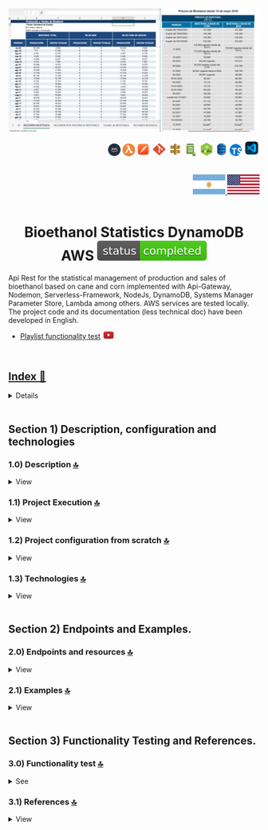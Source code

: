 ![Index app](./doc/datos/bioetanolTablas.png)

<div align="right">
  <img width="25" height="25" src="./doc/assets/icons/devops/png/aws.png" />
  <img width="25" height="25" src="./doc/assets/icons/aws/png/lambda.png" />
    <img width="27" height="27" src="./doc/assets/icons/devops/png/postman.png" />
  <img width="29" height="27" src="./doc/assets/icons/devops/png/git.png" />
  <img width="28" height="27" src="./doc/assets/icons/aws/png/api-gateway.png" />
  <img width="27" height="25" src="./doc/assets/icons/aws/png/parameter-store.png" />
  <img width="27" height="27" src="./doc/assets/icons/backend/javascript-typescript/png/nodejs.png" />
  <img width="25" height="27" src="./doc/assets/icons/aws/png/dynamo.png" />
     <img width="24" height="24" src="./doc/assets/icons/backend/javascript-typescript/png/typescript.png" />
  <img width="32" height="32" src="./doc/assets/icons/devops/png/vsc.png" />


</div> 

<br>

<br>

<div align="right"> 
  <a href="https://github.com/andresWeitzel/Api_Bioetanol_Estadisticas_DynamoDB_AWS/blob/master/translation/README.es.md">
    <img src="./doc/assets/translation/arg-flag.jpg" width="65" height="40" />
  </a> 
  <a href="https://github.com/andresWeitzel/Api_Bioetanol_Estadisticas_DynamoDB_AWS/blob/master/README.md">
    <img src="./doc/assets/translation/eeuu-flag.jpg" width="65" height="40" />
  </a> 
</div>


<br>

<div align="center">

# Bioethanol Statistics DynamoDB AWS ![(status-completed)](./doc/assets/icons/badges/status-completed.svg)

</div>

Api Rest for the statistical management of production and sales of bioethanol based on cane and corn implemented with Api-Gateway, Nodemon, Serverless-Framework, NodeJs, DynamoDB, Systems Manager Parameter Store, Lambda among others. AWS services are tested locally. The project code and its documentation (less technical doc) have been developed in English.


*   [Playlist functionality test](https://www.youtube.com/playlist?list=PLCl11UFjHurDt4nwIAFwH0FTX5hvPl5re) <a href="https://www.youtube.com/playlist?list=PLCl11UFjHurDt4nwIAFwH0FTX5hvPl5re" target="_blank"> <img src="./doc/assets/social-networks/yt.png" width="5%" height="5%" />

<br>

## Index 📜

<details>
  <summary> View </summary>

  <br>

### Section 1) Description, configuration and technologies

*   [1.0) Project Description.](#10-description-)
*   [1.1) Project Execution.](#11-project-execution-)
*   [1.2) Project configuration from scratch](#12-project-configuration-from-scratch-)
*   [1.3) Technologies.](#13-technologies-)

### Section 2) Endpoints and Examples

*   [2.0) EndPoints and resources.](#20-endpoints-and-resources-)
*   [2.1) Examples.](#21-examples-)

### Section 3) Functionality Testing and References

*   [3.0) Functionality test.](#30-functionality-test-)
*   [3.1) References.](#31-references-)

<br>

</details>

<br>

## Section 1) Description, configuration and technologies

### 1.0) Description [🔝](#index-)

<details>
   <summary>View</summary>

  <br>

Api Rest for the statistical management of the production and marketing of bioethanol based on cane and corn. For its main architecture, all dynamo operations are covered through modularized helpers, endpoints through controllers, enumerations are used, etc. All necessary CRUD operations are also applied, as well as validations of credentials, tokens, headers, body, etc. for each endpoint of each table. The dynamodb tables involved are bioethanolPrices, bioethanolTotal, and bioethanolTypes.
`Important`: There are security alerts from dependabot that were closed as they point to the "serverless-dynamodb-local" plugin. Do not apply security patches to that plugin, as version `^1.0.2` has problems creating tables and running the dynamo service. It is recommended to keep the latest stable version `^0.2.40` with the security alerts generated.

<br>

</details>

### 1.1) Project Execution [🔝](#index-)

<details>
   <summary>View</summary>

*   We create a work environment through some IDE, we may or may not create a root folder for the project, we position ourselves on it

```git
cd 'projectRootName'
```

*   Once a work environment has been created, we clone the project

```git
git clone https://github.com/andresWeitzel/Api_Bioetanol_Estadisticas_DynamoDB_AWS
```

*   We position ourselves on the project

```git
cd 'projectName'
```

*   We install the latest LTS version of [Nodejs(v18)](https://nodejs.org/en/download)
*   We install the Serverless Framework globally if we haven't already. I recommend version 3 so we don't need credentials. You can use the latest version 4 without any problems (it's paid).

```git
npm install -g serverless@3
```

*   We verify the version of Serverless installed

```git
sls -v
```

*   We install all the necessary packages

```git
npm i
```

*   `Important`: There are security alerts from dependabot that were closed as they point to the "serverless-dynamodb-local" plugin. Do not apply security patches to that plugin, as version `^1.0.2` has problems creating tables and running the dynamo service. It is recommended to keep the latest stable version `^0.2.40` with the security alerts generated.
*   For simplification purposes, the file for ssm variables (serverless\_ssm.yml) is included. It is recommended not to include or change credentials, token, etc.
*   The following script configured in the project's package.json is responsible for
    *   Lift serverless-offline ("serverless-offline")
    *   run serverless-offline ("start")
    *   run nodemon and serverless ("start:dev")
    *   format all js and ts files with prettier ("format-prettier")
    *   format all .md files with remark ("format-remark")
    *   etc.
    ```git
         "serverless-offline": "sls offline start",
         "start": "npm run serverless-offline",
         "start:dev": "nodemon -e js,ts,yml,json --exec \"sls offline start\"",
         "format-prettier": "prettier --write \"{src,test}/**/*.{js,ts}\"",
         "check": "remark . --quiet --frail",
         "format-remark": "remark . --quiet --frail --output",
         "format-md": "remark . --output"
    ```
    *   We run the app from terminal.
    ```git
    npm run start
    ```
    *   We run the app with nodemon to auto detect changes from the server.

```git
npm run start:dev
```

*   `Important`: It is possible that there are other previous steps that have not been included due to synchronization between docs in relation to development. Please open a conversation thread within the 'Issues' section of the project.

<br>

</details>

### 1.2) Project configuration from scratch [🔝](#index-)

<details>
<summary>View</summary>

<br>

*   We create a work environment through some IDE, we may or may not create a root folder for the project, we position ourselves on it

```git
cd 'projectRootName'
```

*   Once a work environment has been created, we clone the project

```git
git clone https://github.com/andresWeitzel/Api_Bioetanol_Estadisticas_DynamoDB_AWS
```

*   We position ourselves on the project

```git
cd 'projectName'
```

*   We install the latest LTS version of [Nodejs(v18)](https://nodejs.org/en/download)
*   We install the Serverless Framework globally if we have not already done so

```git
npm install -g serverless
```

*   We verify the version of Serverless installed

```git
sls -v
```

*   We initialize a serverles template

```git
serverless create --template aws-nodejs
```

*   We initialize an npm project

```git
npm init -y
```

*   We install serverless offline

```git
npm i serverless-offline --save-dev
```

*   We add the plugin inside the serverless.yml

```yml
plugins:
   - serverless-offline
```

*   We install serverless ssm

```git
npm i serverless-offline-ssm --save-dev
```

*   We add the plugin inside the serverless.yml

```yml
plugins:
   - serverless-offlline-ssm
```

*   We install the plugin to use dynamodb locally (Not the dynamoDB service, this is configured in the files within .dynamodb).
*   `Important`: There are security alerts from dependabot that were closed as they point to the "serverless-dynamodb-local" plugin. Do not apply security patches to that plugin, as version `^1.0.2` has problems creating tables and running the dynamo service. It is recommended to keep the latest stable version `^0.2.40` with the security alerts generated.

```git
npm install serverless-dynamodb-local --save-dev
```

*   We add the plugin inside the serverless.yml

```yml
plugins:
   - serverless-dynamodb-local
```

*   We install the dynamodb client sdk for the necessary db operations

```git
npm install @aws-sdk/client-dynamodb
```

*   We install the dynamodb sdk lib for the necessary db operations

```git
npm i @aws-sdk/lib-dynamodb
```

*   We will modify the initial template for the standardized configs.
    *   We replaced the initial serverless.yml template with the following one as the base model (change name, etc)...

```yml

service: name

frameworkVersion: '3'

provider:
   name: aws
   runtime: nodejs12.x
   stage: dev
   region: us-west-1
   memorySize: 512
   timeout: 10

plugins:
     - serverless-dynamodb-local
     - serverless-offline-ssm
     - serverless-offline

functions:
   Hello:
     handler: handler.hello

custom:
   serverless-offline:
     httpPort: 4000
     lambdaPort: 4002
   serverless-offline-ssm:
     stages:
       -dev
   dynamodb:
     stages:
       -dev
```

*   We install prettier for indentations

```git
npm i prettier --save
```

*   We install node-input-validator to validate attributes in requests, class objects, etc.

```git
npm i node-input-validator --save
```

*   We must download the .jar along with its config to run the dynamodb service. [Download here](https://docs.aws.amazon.com/amazondynamodb/latest/developerguide/DynamoDBLocal.DownloadingAndRunning.html#DynamoDBLocal.DownloadingAndRunning.title)
*   Once the .jar has been downloaded in .tar format, we decompress and copy all its contents into the `.dynamodb` folder.
*   We install the dependency for the execution of scripts in parallel

```git
npm i --save-dev concurrently
```

*   The following script configured in the project's package.json is responsible for
    Raise serverless-offline (serverless-offline)

```git
  "scripts": {
    "serverless-offline": "sls offline start",
    "start": "npm run serverless-offline"
  },
```

*   We run the app from terminal.

```git
npm start
```

*   We should expect a console output with the following services raised when the previous command is executed

```git
> crud-amazon-dynamodb-aws@1.0.0 start
> npm run serverless-offline

> crud-amazon-dynamodb-aws@1.0.0 serverless-offline
> sls offline start

serverless-offline-ssm checking serverless version 3.31.0.
Dynamodb Local Started, Visit: http://localhost:8000/shell
DynamoDB - created table xxxx

etc.....
```

*   We already have a functional app with an initial structure defined by Serverless-Framework. The application is deployed at http://localhost:4002 and we can test the endpoint declared in the serverless from postman
*   `Clarification`: The rest of the modifications applied to the initial template are not described due to document simplification issues. For more information consult See the [Serverless-framework](https://www.serverless.com/) tutorial for using services, plugins, etc.

<br>

</details>

### 1.3) Technologies [🔝](#index-)

<details>
   <summary>View</summary>

  <br>

| **Technologies** | **Version** | **Purpose** |
| ------------- | ------------- | ------------- |
| [SDK](https://www.serverless.com/framework/docs/guides/sdk/) | 4.3.2 | Automatic Module Injection for Lambdas |
| [Serverless Framework Core v3](https://www.serverless.com//blog/serverless-framework-v3-is-live) | 3.23.0 | Core Services AWS |
| [Serverless Plugin](https://www.serverless.com/plugins/) | 6.2.2 | Libraries for Modular Definition |
| [Systems Manager Parameter Store (SSM)](https://docs.aws.amazon.com/systems-manager/latest/userguide/systems-manager-parameter-store.html) | 3.0 | Management of Environment Variables |
| [Amazon Api Gateway](https://docs.aws.amazon.com/apigateway/latest/developerguide/welcome.html) | 2.0 | API Manager, Authentication, Control and Processing |
| [Amazon DynamoDB](https://aws.amazon.com/es/dynamodb/) | 2017.11.29 | Fast and flexible NoSQL database service for single-digit millisecond performance at any scale |
| [NodeJS](https://nodejs.org/en/) | 14.18.1 | JS Library |
| [VSC](https://code.visualstudio.com/docs) | 1.72.2 | IDE |
| [Postman](https://www.postman.com/downloads/) | 10.11 | Http Client |
| [CMD](https://learn.microsoft.com/en-us/windows-server/administration/windows-commands/cmd) | 10 | Command Prompt for command line |
| [Git](https://git-scm.com/downloads) | 2.29.1 | Version Control |
| Others | - | Others |

</br>

| **Plugin** | **Description** |
| ------------- | ------------- |
| [Serverless Plugin](https://www.serverless.com/plugins/) | Libraries for Modular Definition |
| [serverless-dynamodb-local](https://www.serverless.com/plugins/serverless-dynamodb-local) | Allows to run dynamodb locally for serverless |
| [serverless-offline](https://www.npmjs.com/package/serverless-offline) | This serverless plugin emulates AWS λ and API Gateway on-premises |
| [serverless-offline-ssm](https://www.npmjs.com/package/serverless-offline-ssm) | finds environment variables that match the SSM parameters at build time and replaces them from a file |

</br>

### VSC Extensions Implemented.

| **Extension** |
| ------------- |
| Prettier - Code formatter |
| YAML - Autoformatter .yml (alt+shift+f) |
| GitLens - Tracking changes |
| Serverless Framework - Autocompleted with snippets |
| Tabnine - AI Autocomplete |
| Others |

<br>

</details>

<br>

## Section 2) Endpoints and Examples.

### 2.0) Endpoints and resources [🔝](#index-)

<details>
   <summary>View</summary>
<br>

### 2.0.1) Variables in Postman

| **Variable** | **Value** |
| ------------- | ------------- |
| base\_url | http://localhost:4000/dev/v1 |
| x-api-key | f98d8cd98h73s204e3456998ecl9427j |
| bearer-token | Bearer eyJhbGciOiJIUzI1NiIsInR5cCI6IkpXVCJ9.eyJzdWIiOiIxMjM0NTY3ODkwIiwibmFtZSI6IkpvaG4gRG9lIiwiaWF0IjoxNTE2MjM5MDIyfQ.SflKxwRJSMeKKF2QT4fwpMeJf36POk6yJV\_adQssw5c |

*   `Important`: Key values included are for local testing only.

<br>

### 2.0.2) Bioetanol_Precios endpoints

#### GET type operations:

*   `base_url`/bioetanol-precios/list?limit=`limitValue`\&orderAt=`orderAtValue`
*   `base_url`/bioetanol-precios/uuid/`uuidValue`
*   `base_url`/bioetanol-precios/bioetanol-cana-azucar/`bioetanolCanaAzucarValue`?limit=`limitValue`\&orderAt=`orderAtValue`
*   `base_url`/bioetanol-precios/created-at/`createdAtvalue`?limit=`limitValue`\&orderAt=`orderAtValue`
*   `base_url`/bioetanol-precios/field-type?limit=`limitValue`\&orderAt=`orderAtValue`\&fieldType=`fieldTypeValue`\&fieldValue=`fieldValueValue`
*   `base_url`/bioetanol-precios/periodo/`periodoValue`
*   `base_url`/bioetanol-precios/bioetanol-maiz/`bioetanolMaizValue`?limit=`limitValue`\&orderAt=`orderAtValue`
*   `All endpoints are optional paginated except /test, /db-connection and /id/{{user-id}}`

#### POST type operations:

*   `base_url`/bioetanol-precios/

#### PUT type operations:

*   `base_url`/bioetanol-precios/`uuid`

#### DELETE type operations:

*   `base_url`/bioetanol-precios/`uuid`

<br>

### 2.0.3) Bioetanol_Tipos endpoints

#### GET type operations:

*   `base_url`/bioetanol-tipos/list?limit=`limitValue`\&orderAt=`orderAtValue`
*   `base_url`/bioetanol-tipos/uuid/`uuidValue`
*   `base_url`/bioetanol-tipos/tipo/`tipoValue`?limit=`limitValue`\&orderAt=`orderAtValue`
*   `base_url`/bioetanol-tipos/periodo/`periodoValue`?limit=`limitValue`\&orderAt=`orderAtValue`
*   `base_url`/bioetanol-tipos/produccion/`produccionValue`?limit=`limitValue`\&orderAt=`orderAtValue`
*   `base_url`/bioetanol-tipos/ventas-totales/`ventasTotalesValue`?limit=`limitValue`\&orderAt=`orderAtValue`
*   `base_url`/bioetanol-tipos/ubicacion/`ubicacionValue`?limit=`limitValue`\&orderAt=`orderAtValue`
*   `base_url`/bioetanol-tipos/estado-operativo/`estadoOperativoValue`?limit=`limitValue`\&orderAt=`orderAtValue`
*   `All endpoints are optional paginated except /test, /db-connection and /id/{{user-id}}`

#### POST type operations:

*   `base_url`/bioetanol-tipos/

#### PUT type operations:

*   `base_url`/bioetanol-tipos/`uuid`

#### DELETE type operations:

*   `base_url`/bioetanol-tipos/`uuid`

<br>

### 2.0.4) Bioetanol_Total endpoints

#### GET type operations:

*   `base_url`/bioetanol-total/list?limit=`limitValue`\&orderAt=`orderAtValue`
*   `base_url`/bioetanol-total/uuid/`uuidValue`
*   `base_url`/bioetanol-total/periodo/`periodoValue`?limit=`limitValue`\&orderAt=`orderAtValue`
*   `base_url`/bioetanol-total/produccion/`produccionValue`?limit=`limitValue`\&orderAt=`orderAtValue`
*   `base_url`/bioetanol-total/ventas-totales/`ventasTotalesValue`?limit=`limitValue`\&orderAt=`orderAtValue`
*   `base_url`/bioetanol-total/capacidad-instalada/`capacidadInstaladaValue`?limit=`limitValue`\&orderAt=`orderAtValue`
*   `base_url`/bioetanol-total/eficiencia-produccion/`eficienciaProduccionValue`?limit=`limitValue`\&orderAt=`orderAtValue`
*   `base_url`/bioetanol-total/ubicacion/`ubicacionValue`?limit=`limitValue`\&orderAt=`orderAtValue`
*   `base_url`/bioetanol-total/estado-operativo/`estadoOperativoValue`?limit=`limitValue`\&orderAt=`orderAtValue`
*   `All endpoints are optional paginated except /test, /db-connection and /id/{{user-id}}`

#### POST type operations:

*   `base_url`/bioetanol-total/

#### PUT type operations:

*   `base_url`/bioetanol-total/`uuid`

#### DELETE type operations:

*   `base_url`/bioetanol-total/`uuid`



<br>

</details>

### 2.1) Examples [🔝](#index-)

<details>
   <summary>View</summary>
<br>

### 2.1.0) Variables in Postman

| **Variable** | **Value** |
| ------------- | ------------- |
| base\_url | http://localhost:4000/dev/v1 |
| x-api-key | f98d8cd98h73s204e3456998ecl9427j |
| bearer-token | Bearer eyJhbGciOiJIUzI1NiIsInR5cCI6IkpXVCJ9.eyJzdWIiOiIxMjM0NTY3ODkwIiwibmFtZSI6IkpvaG4gRG9lIiwiaWF0IjoxNTE2MjM5MDIyfQ.SflKxwRJSMeKKF2QT4fwpMeJf36POk6yJV_adQssw5c |

*   `Important`: Key values included are for local testing only.

<br>

### 2.1.1) Bioetanol_Precios endpoints

### Get All Bioetanol-precios items

#### Request (GET)

```postman
curl --location 'http://localhost:4000/dev/v1/bioetanol-precios/list?limit=3&orderAt=asc' \
--header 'x-api-key: f98d8cd98h73s204e3456998ecl9427j' \
--header 'Authorization: Bearer eyJhbGciOiJIUzI1NiIsInR5cCI6IkpXVCJ9.eyJzdWIiOiIxMjM0NTY3ODkwIiwibmFtZSI6IkpvaG4gRG9lIiwiaWF0IjoxNTE2MjM5MDIyfQ.SflKxwRJSMeKKF2QT4fwpMeJf36POk6yJV_adQssw5c' \
--header 'Content-Type: application/json'
```

#### Response (200 OK)

```json
{
    "message": [
        {
            "createdAt": "2023-11-18 21:55:01",
            "uuid": "3bfff0ca-8cba-4113-bc94-4afb6e7feb7e",
            "periodo": "2023-11",
            "bioetMaiz": "412,23",
            "bioetCanAzucar": "345,33",
            "unidadMedida": "USD/m3",
            "fuenteDatos": "Secretaría de Energía",
            "region": "Norte",
            "variacionAnual": "5.2",
            "variacionMensual": "1.8",
            "observaciones": "Precios estables en el mercado",
            "updatedAt": "2023-11-18 21:55:01"
        }
    ]
}
```

#### Response (400 Bad Request)

```json
{
    "message": "Bad request, check missing or malformed headers"
}
```

#### Response (401 Unauthorized)

```json
{
    "message": "Not authenticated, check x_api_key and Authorization"
}
```

#### Response (500 Internal Server Error)

```json
{
    "message": "An error has occurred, failed to list database objects. Check if items exists."
}
```

<br>

---

<br>

### Get By UUID Bioetanol-precios

#### Request (GET)

```postman
curl --location 'http://localhost:4000/dev/v1/bioetanol-precios/uuid/3f86f08e-99a6-442f-b31c-1668cbe76edb' \
--header 'x-api-key: f98d8cd98h73s204e3456998ecl9427j' \
--header 'Authorization: Bearer eyJhbGciOiJIUzI1NiIsInR5cCI6IkpXVCJ9.eyJzdWIiOiIxMjM0NTY3ODkwIiwibmFtZSI6IkpvaG4gRG9lIiwiaWF0IjoxNTE2MjM5MDIyfQ.SflKxwRJSMeKKF2QT4fwpMeJf36POk6yJV_adQssw5c' \
--header 'Content-Type: application/json'
```

#### Response (200 OK)

```json
{
    "message": {
        "createdAt": "2023-11-18 21:55:01",
        "uuid": "3bfff0ca-8cba-4113-bc94-4afb6e7feb7e",
        "periodo": "2023-11",
        "bioetMaiz": "412,23",
        "bioetCanAzucar": "345,33",
        "unidadMedida": "USD/m3",
        "fuenteDatos": "Secretaría de Energía",
        "region": "Norte",
        "variacionAnual": "5.2",
        "variacionMensual": "1.8",
        "observaciones": "Precios estables en el mercado",
        "updatedAt": "2023-11-18 21:55:01"
    }
}
```

#### Response (400 Bad Request)

```json
{
    "message": "The Bioetanol prices object with the requested id 3f86f08e-99a6-442f-b31c-1668cbe76edb is not found in the database."
}
```

#### Response (400 Bad Request - Headers)

```json
{
    "message": "Bad request, check missing or malformed headers"
}
```

#### Response (401 Unauthorized)

```json
{
    "message": "Not authenticated, check x_api_key and Authorization"
}
```

<br>

---

<br>

### Add Bioetanol-precios item

#### Request (POST)

```postman
curl --location 'http://localhost:4000/dev/v1/bioetanol-precios/' \
--header 'x-api-key: f98d8cd98h73s204e3456998ecl9427j' \
--header 'Authorization: Bearer eyJhbGciOiJIUzI1NiIsInR5cCI6IkpXVCJ9.eyJzdWIiOiIxMjM0NTY3ODkwIiwibmFtZSI6IkpvaG4gRG9lIiwiaWF0IjoxNTE2MjM5MDIyfQ.SflKxwRJSMeKKF2QT4fwpMeJf36POk6yJV_adQssw5c' \
--header 'Content-Type: application/json' \
--data '{
    "periodo": "2023-11",
    "bioetanol_azucar": "345,33",
    "bioetanol_maiz": "412,23",
    "unidad_medida": "USD/m3",
    "fuente_datos": "Secretaría de Energía",
    "region": "Norte",
    "variacion_anual": "5.2",
    "variacion_mensual": "1.8",
    "observaciones": "Precios estables en el mercado"
}'
```

#### Response (200 OK)

```json
{
    "message": {
        "uuid": "3bfff0ca-8cba-4113-bc94-4afb6e7feb7e",
        "periodo": "2023-11",
        "bioetCanAzucar": "345,33",
        "bioetMaiz": "412,23",
        "unidadMedida": "USD/m3",
        "fuenteDatos": "Secretaría de Energía",
        "region": "Norte",
        "variacionAnual": "5.2",
        "variacionMensual": "1.8",
        "observaciones": "Precios estables en el mercado",
        "createdAt": "2023-11-18 21:55:01",
        "updatedAt": "2023-11-18 21:55:01"
    }
}
```

#### Response (400 Bad Request)

```json
{
    "message": "Bad request, check request body attributes. Missing or incorrect"
}
```

#### Response (400 Bad Request - Headers)

```json
{
    "message": "Bad request, check missing or malformed headers"
}
```

#### Response (401 Unauthorized)

```json
{
    "message": "Not authenticated, check x_api_key and Authorization"
}
```

<br>

---

<br>

### Update Bioetanol-precios item

#### Request (PUT)

```postman
curl --location --request PUT 'http://localhost:4000/dev/v1/bioetanol-precios/67ecfcf7-c338-43d8-9220-4d7b43b7e914' \
--header 'x-api-key: f98d8cd98h73s204e3456998ecl9427j' \
--header 'Authorization: Bearer eyJhbGciOiJIUzI1NiIsInR5cCI6IkpXVCJ9.eyJzdWIiOiIxMjM0NTY3ODkwIiwibmFtZSI6IkpvaG4gRG9lIiwiaWF0IjoxNTE2MjM5MDIyfQ.SflKxwRJSMeKKF2QT4fwpMeJf36POk6yJV_adQssw5c' \
--header 'Content-Type: application/json' \
--data '{
    "periodo": "2023-11",
    "bioetanol_azucar": "345,33",
    "bioetanol_maiz": "412,23",
    "unidad_medida": "USD/m3",
    "fuente_datos": "Secretaría de Energía",
    "region": "Norte",
    "variacion_anual": "5.2",
    "variacion_mensual": "1.8",
    "observaciones": "Precios estables en el mercado"
}'
```

#### Response (200 OK)

```json
{
    "message": {
        "createdAt": "2023-11-18 22:01:34",
        "periodo": "2023-11",
        "uuid": "b58fd5cb-ed0b-461c-bfea-50c240e51280",
        "bioetMaiz": "412,23",
        "bioetCanAzucar": "345,33",
        "unidadMedida": "USD/m3",
        "fuenteDatos": "Secretaría de Energía",
        "region": "Norte",
        "variacionAnual": "5.2",
        "variacionMensual": "1.8",
        "observaciones": "Precios estables en el mercado",
        "updatedAt": "2023-11-18 22:03:34"
    }
}
```

#### Response (400 Bad Request)

```json
{
    "message": "Bad request, check request body attributes for bioetanol-precios. Missing or incorrect"
}
```

#### Response (400 Bad Request - Headers)

```json
{
    "message": "Bad request, check missing or malformed headers"
}
```

#### Response (401 Unauthorized)

```json
{
    "message": "Not authenticated, check x_api_key and Authorization"
}
```

#### Response (500 Internal Server Error)

```json
{
    "message": "Internal Server Error. Unable to update object in db as failed to get a item by uuid 67ecfcf7-c338-43d8-9220-4d7b43b7e914 . Check if the item exists in the database and try again."
}
```

<br>

---

<br>

### Delete Bioetanol-precios item

#### Request (DELETE)

```postman
curl --location --request DELETE 'http://localhost:4000/dev/v1/bioetanol-precios/2c6d2e51-390b-4cb4-ab69-7820c632e6a4' \
--header 'x-api-key: f98d8cd98h73s204e3456998ecl9427j' \
--header 'Authorization: Bearer eyJhbGciOiJIUzI1NiIsInR5cCI6IkpXVCJ9.eyJzdWIiOiIxMjM0NTY3ODkwIiwibmFtZSI6IkpvaG4gRG9lIiwiaWF0IjoxNTE2MjM5MDIyfQ.SflKxwRJSMeKKF2QT4fwpMeJf36POk6yJV_adQssw5c' \
--header 'Content-Type: application/json'
```

#### Response (200 OK)

```json
{
    "message": "Successfully removed item based on uuid b58fd5cb-ed0b-461c-bfea-50c240e51280"
}
```

#### Response (400 Bad Request - Headers)

```json
{
    "message": "Bad request, check missing or malformed headers"
}
```

#### Response (401 Unauthorized)

```json
{
    "message": "Not authenticated, check x_api_key and Authorization"
}
```

#### Response (500 Internal Server Error)

```json
{
    "message": "Unable to delete item based on uuid 2c6d2e51-390b-4cb4-ab69-7820c632e6a4"
}
```

<br>

### 2.1.2) Bioetanol_Tipos endpoints

### Get All Bioetanol-tipos items

#### Request (GET)

```postman
curl --location 'http://localhost:4000/dev/v1/bioetanol-tipos/list?limit=3&orderAt=asc' \
--header 'x-api-key: f98d8cd98h73s204e3456998ecl9427j' \
--header 'Authorization: Bearer eyJhbGciOiJIUzI1NiIsInR5cCI6IkpXVCJ9.eyJzdWIiOiIxMjM0NTY3ODkwIiwibmFtZSI6IkpvaG4gRG9lIiwiaWF0IjoxNTE2MjM5MDIyfQ.SflKxwRJSMeKKF2QT4fwpMeJf36POk6yJV_adQssw5c' \
--header 'Content-Type: application/json'
```

#### Response (200 OK)

```json
{
    "message": [
        {
            "uuid": "3bfff0ca-8cba-4113-bc94-4afb6e7feb7e",
            "tipo": "caña_azucar",
            "periodo": "2023-11",
            "produccion": "150000",
            "ventasTotales": "145000",
            "capacidadInstalada": "180000",
            "eficienciaProduccion": "85",
            "materiaPrima": "caña de azúcar",
            "ubicacion": "Norte",
            "estadoOperativo": "activo",
            "observaciones": "Producción estable",
            "createdAt": "2023-11-18 21:55:01",
            "updatedAt": "2023-11-18 21:55:01"
        }
    ]
}
```

#### Response (400 Bad Request)

```json
{
    "message": "Bad request, check missing or malformed headers"
}
```

#### Response (401 Unauthorized)

```json
{
    "message": "Not authenticated, check x_api_key and Authorization"
}
```

#### Response (500 Internal Server Error)

```json
{
    "message": "An error has occurred, failed to list database objects. Check if items exists."
}
```

---

### Get By UUID Bioetanol-tipos

#### Request (GET)

```postman
curl --location 'http://localhost:4000/dev/v1/bioetanol-tipos/uuid/3f86f08e-99a6-442f-b31c-1668cbe76edb' \
--header 'x-api-key: f98d8cd98h73s204e3456998ecl9427j' \
--header 'Authorization: Bearer eyJhbGciOiJIUzI1NiIsInR5cCI6IkpXVCJ9.eyJzdWIiOiIxMjM0NTY3ODkwIiwibmFtZSI6IkpvaG4gRG9lIiwiaWF0IjoxNTE2MjM5MDIyfQ.SflKxwRJSMeKKF2QT4fwpMeJf36POk6yJV_adQssw5c' \
--header 'Content-Type: application/json'
```

#### Response (200 OK)

```json
{
    "message": {
        "uuid": "3bfff0ca-8cba-4113-bc94-4afb6e7feb7e",
        "tipo": "caña_azucar",
        "periodo": "2023-11",
        "produccion": "150000",
        "ventasTotales": "145000",
        "capacidadInstalada": "180000",
        "eficienciaProduccion": "85",
        "materiaPrima": "caña de azúcar",
        "ubicacion": "Norte",
        "estadoOperativo": "activo",
        "observaciones": "Producción estable",
        "createdAt": "2023-11-18 21:55:01",
        "updatedAt": "2023-11-18 21:55:01"
    }
}
```

#### Response (400 Bad Request)

```json
{
    "message": "The Bioetanol types object with the requested id 3f86f08e-99a6-442f-b31c-1668cbe76edb is not found in the database."
}
```

#### Response (400 Bad Request - Headers)

```json
{
    "message": "Bad request, check missing or malformed headers"
}
```

#### Response (401 Unauthorized)

```json
{
    "message": "Not authenticated, check x_api_key and Authorization"
}
```

---

### Add Bioetanol-tipos item

#### Request (POST)

```postman
curl --location 'http://localhost:4000/dev/v1/bioetanol-tipos/' \
--header 'x-api-key: f98d8cd98h73s204e3456998ecl9427j' \
--header 'Authorization: Bearer eyJhbGciOiJIUzI1NiIsInR5cCI6IkpXVCJ9.eyJzdWIiOiIxMjM0NTY3ODkwIiwibmFtZSI6IkpvaG4gRG9lIiwiaWF0IjoxNTE2MjM5MDIyfQ.SflKxwRJSMeKKF2QT4fwpMeJf36POk6yJV_adQssw5c' \
--header 'Content-Type: application/json' \
--data '{
    "tipo": "caña_azucar",
    "periodo": "2023-11",
    "produccion": "150000",
    "ventas_totales": "145000",
    "capacidad_instalada": "180000",
    "eficiencia_produccion": "85",
    "materia_prima": "caña de azúcar",
    "ubicacion": "Norte",
    "estado_operativo": "activo",
    "observaciones": "Producción estable"
}'
```

#### Response (200 OK)

```json
{
    "message": {
        "uuid": "3bfff0ca-8cba-4113-bc94-4afb6e7feb7e",
        "tipo": "caña_azucar",
        "periodo": "2023-11",
        "produccion": "150000",
        "ventasTotales": "145000",
        "capacidadInstalada": "180000",
        "eficienciaProduccion": "85",
        "materiaPrima": "caña de azúcar",
        "ubicacion": "Norte",
        "estadoOperativo": "activo",
        "observaciones": "Producción estable",
        "createdAt": "2023-11-18 21:55:01",
        "updatedAt": "2023-11-18 21:55:01"
    }
}
```

#### Response (400 Bad Request)

```json
{
    "message": "Bad request, check request body attributes. Missing or incorrect"
}
```

#### Response (400 Bad Request - Headers)

```json
{
    "message": "Bad request, check missing or malformed headers"
}
```

#### Response (401 Unauthorized)

```json
{
    "message": "Not authenticated, check x_api_key and Authorization"
}
```

---

### Update Bioetanol-tipos item

#### Request (PUT)

```postman
curl --location --request PUT 'http://localhost:4000/dev/v1/bioetanol-tipos/67ecfcf7-c338-43d8-9220-4d7b43b7e914' \
--header 'x-api-key: f98d8cd98h73s204e3456998ecl9427j' \
--header 'Authorization: Bearer eyJhbGciOiJIUzI1NiIsInR5cCI6IkpXVCJ9.eyJzdWIiOiIxMjM0NTY3ODkwIiwibmFtZSI6IkpvaG4gRG9lIiwiaWF0IjoxNTE2MjM5MDIyfQ.SflKxwRJSMeKKF2QT4fwpMeJf36POk6yJV_adQssw5c' \
--header 'Content-Type: application/json' \
--data '{
    "tipo": "caña_azucar",
    "periodo": "2023-11",
    "produccion": "160000",
    "ventas_totales": "155000",
    "capacidad_instalada": "180000",
    "eficiencia_produccion": "88",
    "materia_prima": "caña de azúcar",
    "ubicacion": "Norte",
    "estado_operativo": "activo",
    "observaciones": "Producción mejorada"
}'
```

#### Response (200 OK)

```json
{
    "message": {
        "uuid": "67ecfcf7-c338-43d8-9220-4d7b43b7e914",
        "tipo": "caña_azucar",
        "periodo": "2023-11",
        "produccion": "160000",
        "ventasTotales": "155000",
        "capacidadInstalada": "180000",
        "eficienciaProduccion": "88",
        "materiaPrima": "caña de azúcar",
        "ubicacion": "Norte",
        "estadoOperativo": "activo",
        "observaciones": "Producción mejorada",
        "createdAt": "2023-11-18 21:55:01",
        "updatedAt": "2023-11-18 22:03:34"
    }
}
```

#### Response (400 Bad Request)

```json
{
    "message": "Bad request, check request body attributes for bioetanol-tipos. Missing or incorrect"
}
```

#### Response (400 Bad Request - Headers)

```json
{
    "message": "Bad request, check missing or malformed headers"
}
```

#### Response (401 Unauthorized)

```json
{
    "message": "Not authenticated, check x_api_key and Authorization"
}
```

#### Response (500 Internal Server Error)

```json
{
    "message": "Internal Server Error. Unable to update object in db as failed to get a item by uuid 67ecfcf7-c338-43d8-9220-4d7b43b7e914 . Check if the item exists in the database and try again."
}
```

---

### Delete Bioetanol-tipos item

#### Request (DELETE)

```postman
curl --location --request DELETE 'http://localhost:4000/dev/v1/bioetanol-tipos/2c6d2e51-390b-4cb4-ab69-7820c632e6a4' \
--header 'x-api-key: f98d8cd98h73s204e3456998ecl9427j' \
--header 'Authorization: Bearer eyJhbGciOiJIUzI1NiIsInR5cCI6IkpXVCJ9.eyJzdWIiOiIxMjM0NTY3ODkwIiwibmFtZSI6IkpvaG4gRG9lIiwiaWF0IjoxNTE2MjM5MDIyfQ.SflKxwRJSMeKKF2QT4fwpMeJf36POk6yJV_adQssw5c' \
--header 'Content-Type: application/json'
```

#### Response (200 OK)

```json
{
    "message": "Successfully removed item based on uuid 2c6d2e51-390b-4cb4-ab69-7820c632e6a4"
}
```

#### Response (400 Bad Request - Headers)

```json
{
    "message": "Bad request, check missing or malformed headers"
}
```

#### Response (401 Unauthorized)

```json
{
    "message": "Not authenticated, check x_api_key and Authorization"
}
```

#### Response (500 Internal Server Error)

```json
{
    "message": "Unable to delete item based on uuid 2c6d2e51-390b-4cb4-ab69-7820c632e6a4"
}
```

<br>

### 2.1.3) Bioetanol_Total endpoints

### Get All Bioetanol-total items

#### Request (GET)

```postman
curl --location 'http://localhost:4000/dev/v1/bioetanol-total/list?limit=3&orderAt=asc' \
--header 'x-api-key: f98d8cd98h73s204e3456998ecl9427j' \
--header 'Authorization: Bearer eyJhbGciOiJIUzI1NiIsInR5cCI6IkpXVCJ9.eyJzdWIiOiIxMjM0NTY3ODkwIiwibmFtZSI6IkpvaG4gRG9lIiwiaWF0IjoxNTE2MjM5MDIyfQ.SflKxwRJSMeKKF2QT4fwpMeJf36POk6yJV_adQssw5c' \
--header 'Content-Type: application/json'
```

#### Response (200 OK)

```json
{
    "message": [
        {
            "uuid": "3bfff0ca-8cba-4113-bc94-4afb6e7feb7e",
            "estadoOperativo": "821",
            "eficienciaProduccion": "95.5",
            "capacidadInstalada": "1000",
            "ventasTotales": "850",
            "produccion": "900",
            "createdAt": "2023-11-18 21:55:01",
            "updatedAt": "2023-11-18 21:55:01"
        }
    ]
}
```

#### Response (400 Bad Request - Headers)

```json
{
    "message": "Bad request, check missing or malformed headers"
}
```

#### Response (401 Unauthorized)

```json
{
    "message": "Not authenticated, check x_api_key and Authorization"
}
```

#### Response (500 Internal Server Error)

```json
{
    "message": "An error has occurred, could not list objects from database. Check if items exist."
}
```

<br>

---

<br>

### Get Bioetanol-total item by estado operativo

#### Request (GET)

```postman
curl --location 'http://localhost:4000/dev/v1/bioetanol-total/estado-operativo/821?limit=5&orderAt=asc' \
--header 'x-api-key: f98d8cd98h73s204e3456998ecl9427j' \
--header 'Authorization: Bearer eyJhbGciOiJIUzI1NiIsInR5cCI6IkpXVCJ9.eyJzdWIiOiIxMjM0NTY3ODkwIiwibmFtZSI6IkpvaG4gRG9lIiwiaWF0IjoxNTE2MjM5MDIyfQ.SflKxwRJSMeKKF2QT4fwpMeJf36POk6yJV_adQssw5c' \
--header 'Content-Type: application/json'
```

#### Response (200 OK)

```json
{
    "message": [
        {
            "uuid": "3bfff0ca-8cba-4113-bc94-4afb6e7feb7e",
            "estadoOperativo": "821",
            "eficienciaProduccion": "95.5",
            "capacidadInstalada": "1000",
            "ventasTotales": "850",
            "produccion": "900",
            "createdAt": "2023-11-18 21:55:01",
            "updatedAt": "2023-11-18 21:55:01"
        }
    ]
}
```

#### Response (400 Bad Request)

```json
{
    "message": "The estado operativo parameter is required"
}
```

#### Response (400 Bad Request - Headers)

```json
{
    "message": "Bad request, check missing or malformed headers"
}
```

#### Response (401 Unauthorized)

```json
{
    "message": "Not authenticated, check x_api_key and Authorization"
}
```

<br>

---

<br>

### Get Bioetanol-total item by eficiencia produccion

#### Request (GET)

```postman
curl --location 'http://localhost:4000/dev/v1/bioetanol-total/eficiencia-produccion/95.5?limit=5&orderAt=asc' \
--header 'x-api-key: f98d8cd98h73s204e3456998ecl9427j' \
--header 'Authorization: Bearer eyJhbGciOiJIUzI1NiIsInR5cCI6IkpXVCJ9.eyJzdWIiOiIxMjM0NTY3ODkwIiwibmFtZSI6IkpvaG4gRG9lIiwiaWF0IjoxNTE2MjM5MDIyfQ.SflKxwRJSMeKKF2QT4fwpMeJf36POk6yJV_adQssw5c' \
--header 'Content-Type: application/json'
```

#### Response (200 OK)

```json
{
    "message": [
        {
            "uuid": "3bfff0ca-8cba-4113-bc94-4afb6e7feb7e",
            "estadoOperativo": "821",
            "eficienciaProduccion": "95.5",
            "capacidadInstalada": "1000",
            "ventasTotales": "850",
            "produccion": "900",
            "createdAt": "2023-11-18 21:55:01",
            "updatedAt": "2023-11-18 21:55:01"
        }
    ]
}
```

#### Response (400 Bad Request)

```json
{
    "message": "The eficiencia produccion parameter is required"
}
```

#### Response (400 Bad Request - Headers)

```json
{
    "message": "Bad request, check missing or malformed headers"
}
```

#### Response (401 Unauthorized)

```json
{
    "message": "Not authenticated, check x_api_key and Authorization"
}
```

<br>

---

<br>

### Get Bioetanol-total item by capacidad instalada

#### Request (GET)

```postman
curl --location 'http://localhost:4000/dev/v1/bioetanol-total/capacidad-instalada/1000?limit=5&orderAt=asc' \
--header 'x-api-key: f98d8cd98h73s204e3456998ecl9427j' \
--header 'Authorization: Bearer eyJhbGciOiJIUzI1NiIsInR5cCI6IkpXVCJ9.eyJzdWIiOiIxMjM0NTY3ODkwIiwibmFtZSI6IkpvaG4gRG9lIiwiaWF0IjoxNTE2MjM5MDIyfQ.SflKxwRJSMeKKF2QT4fwpMeJf36POk6yJV_adQssw5c' \
--header 'Content-Type: application/json'
```

#### Response (200 OK)

```json
{
    "message": [
        {
            "uuid": "3bfff0ca-8cba-4113-bc94-4afb6e7feb7e",
            "estadoOperativo": "821",
            "eficienciaProduccion": "95.5",
            "capacidadInstalada": "1000",
            "ventasTotales": "850",
            "produccion": "900",
            "createdAt": "2023-11-18 21:55:01",
            "updatedAt": "2023-11-18 21:55:01"
        }
    ]
}
```

#### Response (400 Bad Request)

```json
{
    "message": "The capacidad instalada parameter is required"
}
```

#### Response (400 Bad Request - Headers)

```json
{
    "message": "Bad request, check missing or malformed headers"
}
```

#### Response (401 Unauthorized)

```json
{
    "message": "Not authenticated, check x_api_key and Authorization"
}
```

<br>

---

<br>

### Get Bioetanol-total item by ventas totales

#### Request (GET)

```postman
curl --location 'http://localhost:4000/dev/v1/bioetanol-total/ventas-totales/850?limit=5&orderAt=asc' \
--header 'x-api-key: f98d8cd98h73s204e3456998ecl9427j' \
--header 'Authorization: Bearer eyJhbGciOiJIUzI1NiIsInR5cCI6IkpXVCJ9.eyJzdWIiOiIxMjM0NTY3ODkwIiwibmFtZSI6IkpvaG4gRG9lIiwiaWF0IjoxNTE2MjM5MDIyfQ.SflKxwRJSMeKKF2QT4fwpMeJf36POk6yJV_adQssw5c' \
--header 'Content-Type: application/json'
```

#### Response (200 OK)

```json
{
    "message": [
        {
            "uuid": "3bfff0ca-8cba-4113-bc94-4afb6e7feb7e",
            "estadoOperativo": "821",
            "eficienciaProduccion": "95.5",
            "capacidadInstalada": "1000",
            "ventasTotales": "850",
            "produccion": "900",
            "createdAt": "2023-11-18 21:55:01",
            "updatedAt": "2023-11-18 21:55:01"
        }
    ]
}
```

#### Response (400 Bad Request)

```json
{
    "message": "The ventas totales parameter is required"
}
```

#### Response (400 Bad Request - Headers)

```json
{
    "message": "Bad request, check missing or malformed headers"
}
```

#### Response (401 Unauthorized)

```json
{
    "message": "Not authenticated, check x_api_key and Authorization"
}
```

<br>

---

<br>

### Get Bioetanol-total item by produccion

#### Request (GET)

```postman
curl --location 'http://localhost:4000/dev/v1/bioetanol-total/produccion/900?limit=5&orderAt=asc' \
--header 'x-api-key: f98d8cd98h73s204e3456998ecl9427j' \
--header 'Authorization: Bearer eyJhbGciOiJIUzI1NiIsInR5cCI6IkpXVCJ9.eyJzdWIiOiIxMjM0NTY3ODkwIiwibmFtZSI6IkpvaG4gRG9lIiwiaWF0IjoxNTE2MjM5MDIyfQ.SflKxwRJSMeKKF2QT4fwpMeJf36POk6yJV_adQssw5c' \
--header 'Content-Type: application/json'
```

#### Response (200 OK)

```json
{
    "message": [
        {
            "uuid": "3bfff0ca-8cba-4113-bc94-4afb6e7feb7e",
            "estadoOperativo": "821",
            "eficienciaProduccion": "95.5",
            "capacidadInstalada": "1000",
            "ventasTotales": "850",
            "produccion": "900",
            "createdAt": "2023-11-18 21:55:01",
            "updatedAt": "2023-11-18 21:55:01"
        }
    ]
}
```

#### Response (400 Bad Request)

```json
{
    "message": "The produccion parameter is required"
}
```

#### Response (400 Bad Request - Headers)

```json
{
    "message": "Bad request, check missing or malformed headers"
}
```

#### Response (401 Unauthorized)

```json
{
    "message": "Not authenticated, check x_api_key and Authorization"
}
```

<br>

</details>

<br>

## Section 3) Functionality Testing and References.

### 3.0) Functionality test [🔝](#index-)


<details>
  <summary>See</summary>

<br>

#### [Watch Playlist](https://www.youtube.com/playlist?list=PLCl11UFjHurDt4nwIAFwH0FTX5hvPl5re)

  <a href="https://www.youtube.com/playlist?list=PLCl11UFjHurDt4nwIAFwH0FTX5hvPl5re">
    <img src="./doc/assets/Api_Bioethanol_Statistics_DynamoDB_yt.png" />
  </a> 

<br>

</details>

### 3.1) References [🔝](#index-)

<details>
   <summary>View</summary>

  <br>

#### Reports
*   [Bioethanol price reports](https://glp.se.gob.ar/biocombustible/reporte_precios_bioetanol.php)
*   [Dataset biotenanol | National Data](https://www.datos.gob.ar/dataset/energia-estadisticas-biodiesel-bioetanol)
*   [Excel Statistics Secretariat of Energy](https://view.officeapps.live.com/op/view.aspx?src=http%3A%2F%2Fwww.energia.gob.ar%2Fcontenidos%2Farchivos%2FReorganizacion%2Finformacion_del_mercado%2Fmercado_hydrocarburos%2Fbio%2Festatisticas_biocombustibles.xls\&wdOrigin=BROWSELINK)  

#### Dynamodb installation

*   [DynamoDB on local executable](https://cloudkatha.com/how-to-install-dynamodb-locally-on-windows-10/#:~:text=How%20to%20Install%20DynamoDB%20Locally%20on%20Windows%2010,Use%20DynamoDB%20Locally%20to%20Create%20a%20Table%20)

#### DynamoDB theory

*   [DynamoDB Guide](https://www.dynamodbguide.com/local-secondary-indexes/)
*   [Official Api DynamoDB Doc](https://docs.aws.amazon.com/apigateway/latest/developerguide/http-api-dynamo-db.html#http-api-dynamo-db-create-table)
*   [Attribute definition](https://tipsfolder.com/range-key-dynamodb-ac5558671b26d5d7f2a34cd9b138c01e/#:~:text=The%20range%20attribute%20is%20the%20type%20key%20of,%28which%20means%20it%20can%20only%20hold%20one%20value%29.)
*   [Partition Key vs Sort](https://stackoverflow.com/questions/27329461/what-is-hash-and-range-primary-key)
*   [Filter Expressions in Dynamodb](https://www.alexdebrie.com/posts/dynamodb-filter-expressions/)
*   [Examples of Filter Expressions in Dynamodb](https://dynobase.dev/dynamodb-filterexpression/)

#### Dynamodb operations sdk v-3

*   [Operations](https://docs.aws.amazon.com/sdk-for-javascript/v3/developer-guide/javascript_dynamodb_code_examples.html)
*   [Operations API-REST](https://docs.aws.amazon.com/apigateway/latest/developerguide/http-api-dynamo-db.html)

#### Video tutorials

*   [Dynamodb local config](https://www.youtube.com/watch?v=-KRykmVIoV0\&t=663s)
*   [Crud Dynamodb](https://www.youtube.com/watch?v=hOcbHz4T0Eg)

#### Dynamodb examples

*   [serverless plugin](https://www.serverless.com/plugins/serverless-dynamodb-local)
*   [Creating multiple tables](https://stackoverflow.com/questions/47327765/creating-two-dynamodb-tables-in-serverless-yml)
*   [dynamodb serverless example](https://github.com/serverless/examples/tree/v3/aws-node-rest-api-with-dynamodb-and-offline)
*   [Dynamodb SDK examples](https://github.com/aws-samples/aws-dynamodb-examples/tree/master/DynamoDB-SDK-Examples/node.js)
*   [CRUD Dynamodb](https://docs.aws.amazon.com/apigateway/latest/developerguide/http-api-dynamo-db.html)

#### Dynamodb code

*   [Api Rest Base](https://github.com/jacksonyuan-yt/dynamodb-crud-api-gateway)

#### Tools

*   [AWS Design Tool app.diagrams.net](https://app.diagrams.net/?splash=0\&libs=aws4)

#### API Gateway

*   [Hello good Api-Gateway Practices](https://docs.aws.amazon.com/whitepapers/latest/best-practices-api-gateway-private-apis-integration/rest-api.html)
*   [Creating Custom Api-keys](https://towardsaws.com/protect-your-apis-by-creating-api-keys-using-serverless-framework-fe662ad37447)

#### Bookstores

*   [Field validation](https://www.npmjs.com/package/node-input-validator)
*   [uuidv4 generator](https://www.npmjs.com/package/uuid)
*   [Nodemon Usage](https://www.npmjs.com/package/nodemon)

#### Package.json

*   [Setting up parallel scripts](https://stackoverflow.com/questions/30950032/how-can-i-run-multiple-npm-scripts-in-parallel)

#### Formating prettier

*   [Formatting Node.js codebase with Prettier](https://dev.to/zsevic/formatting-nodejs-codebase-with-prettier-3ghi)
*   [Set up a Node.js App with ESLint and Prettier ](https://dev.to/devland/set-up-a-nodejs-app-with-eslint-and-prettier-4i7p)

#### Formating remark-link

*   [remark-inline-links](https://github.com/remarkjs/remark-inline-links)
*   [remark-lint-list-item-indent](https://www.npmjs.com/package/remark-lint-list-item-indent)

#### Testing

*   [How to mock process env in jest](https://jestjs.io/docs/configuration#setupfiles-array)

<br>

</details>
